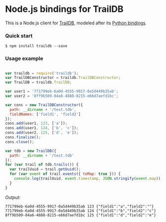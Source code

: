 # Node.js bindings for TrailDB

This is a Node.js client for [TrailDB](http://traildb.io), modeled after its [Python bindings](https://github.com/traildb/traildb-python).

### Quick start

    $ npm install traildb --save

### Usage example

```js

var traildb = require('traildb');
var TrailDBConstructor = traildb.TrailDBConstructor;
var TrailDB = traildb.TrailDB;

var user1 = '771799eb-6a0d-4555-9917-0a5d449b35ab';
var user2 = '8ff9b509-84a6-4888-8215-e66d7aefd1bc';

var cons = new TrailDBConstructor({
  path: __dirname + '/test.tdb',
  fieldNames: ['field1', 'field2']
});
cons.add(user1, 123, ['a']);
cons.add(user1, 124, ['b', 'c']);
cons.add(user2, 125, ['d', 'e']);
cons.finalize();
cons.close();

var tdb = new TrailDB({
  path: __dirname + '/test.tdb'
});
for (var trail of tdb.trails()) {
  var trailUuid = trail.getUuid();
  for (var event of trail.events({ toMap: true })) {
    console.log(trailUuid, event.timestamp, JSON.stringify(event.map));
  }
}

```

*Output:*

```
771799eb-6a0d-4555-9917-0a5d449b35ab 123 {"field1":"a","field2":""}
771799eb-6a0d-4555-9917-0a5d449b35ab 124 {"field1":"b","field2":"c"}
8ff9b509-84a6-4888-8215-e66d7aefd1bc 125 {"field1":"d","field2":"e"}
```
